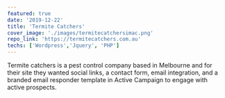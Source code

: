 ```yaml
---
featured: true
date: '2019-12-22'
title: 'Termite Catchers'
cover_image: './images/termitecatchersimac.png'
repo_link: 'https://termitecatchers.com.au'
techs: ['Wordpress','Jquery', 'PHP']
---
```


Termite catchers is a pest control company based in Melbourne and for their site they wanted social links, a contact form, email integration, and a branded email responder template in Active Campaign to engage with active prospects.